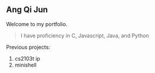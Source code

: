 ## Ang Qi Jun 

Welcome to my portfolio.

> I have proficiency in C, Javascript, Java, and Python

Previous projects:
1. cs2103t ip
2. minishell
